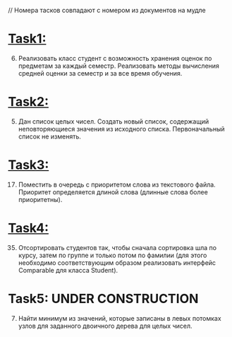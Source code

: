 // Номера тасков совпадают с номером из документов на мудле
# [Task1:](https://github.com/equescodebelike/aisd-2sem/tree/main/src/task2_1)
6.	Реализовать класс студент с возможность хранения оценок по предметам за каждый семестр. Реализовать методы вычисления средней оценки за семестр и за все время обучения.
# [Task2:](https://github.com/equescodebelike/aisd-2sem/tree/main/src/task2_2)
5.	Дан список целых чисел. Создать новый список, содержащий неповторяющиеся значения из исходного списка. Первоначальный список не изменять.
# [Task3:](https://github.com/equescodebelike/aisd-2sem/tree/main/src/task2_3)
17. Поместить в очередь с приоритетом слова из текстового файла. Приоритет определяется длиной слова (длинные слова более приоритетны).
# [Task4:](https://github.com/equescodebelike/aisd-2sem/tree/main/src/task2_4)
35. Отсортировать студентов так, чтобы сначала сортировка шла по курсу, затем по группе и только потом по фамилии (для этого необходимо соответствующим образом реализовать интерфейс Comparable<Student> для класса Student).
# Task5: UNDER CONSTRUCTION
7. Найти минимум из значений, которые записаны в левых потомках узлов для заданного двоичного дерева для целых чисел.

